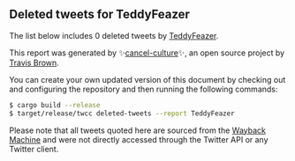 ## Deleted tweets for TeddyFeazer

The list below includes 0 deleted tweets by
[TeddyFeazer](https://twitter.com/TeddyFeazer).



This report was generated by ✨[cancel-culture](https://github.com/travisbrown/cancel-culture)✨,
an open source project by [Travis Brown](https://twitter.com/travisbrown).

You can create your own updated version of this document by checking out and configuring the
repository and then running the following commands:

```bash
$ cargo build --release
$ target/release/twcc deleted-tweets --report TeddyFeazer
```

Please note that all tweets quoted here are sourced from the
[Wayback Machine](https://web.archive.org) and were not directly accessed through the Twitter API or
any Twitter client.

